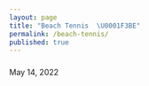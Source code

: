 ```yaml
---
layout: page
title: "Beach Tennis  \U0001F3BE"
permalink: /beach-tennis/
published: true
---
```

###

May 14, 2022